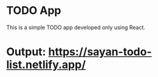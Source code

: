# TODO App

This is a simple TODO app developed only using React.

# Output: https://sayan-todo-list.netlify.app/
